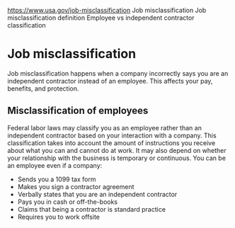 

https://www.usa.gov/job-misclassification
Job misclassification
Job misclassification definition
Employee vs independent contractor classification

# Job misclassification

Job misclassification happens when a company incorrectly says you are an independent contractor instead of an employee. This affects your pay, benefits, and protection.

**Misclassification of employees**
----------------------------------

Federal labor laws may classify you as an employee rather than an independent contractor based on your interaction with a company. This classification takes into account the amount of instructions you receive about what you can and cannot do at work. It may also depend on whether your relationship with the business is temporary or continuous. You can be an employee even if a company:

* Sends you a 1099 tax form
* Makes you sign a contractor agreement
* Verbally states that you are an independent contractor
* Pays you in cash or off-the-books
* Claims that being a contractor is standard practice
* Requires you to work offsite
